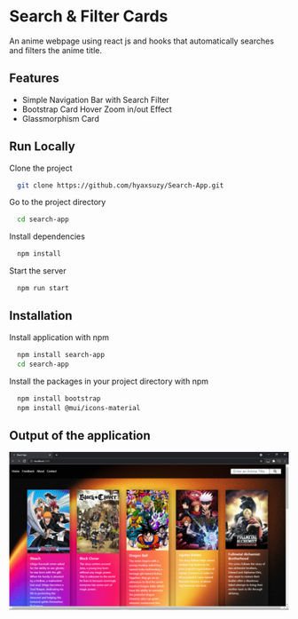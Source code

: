 
# Search & Filter Cards

An anime webpage using react js and hooks that automatically searches and filters the anime title.


## Features

- Simple Navigation Bar with Search Filter
- Bootstrap Card Hover Zoom in/out Effect
- Glassmorphism Card

  
## Run Locally

Clone the project

```bash
  git clone https://github.com/hyaxsuzy/Search-App.git
```

Go to the project directory

```bash
  cd search-app
```

Install dependencies

```bash
  npm install
```

Start the server

```bash
  npm run start
```

  
## Installation

Install application with npm

```bash
  npm install search-app
  cd search-app
```
Install the packages in your project directory with npm

```bash
  npm install bootstrap
  npm install @mui/icons-material
```
## Output of the application

![App Screenshot](animeweb.png)

  

